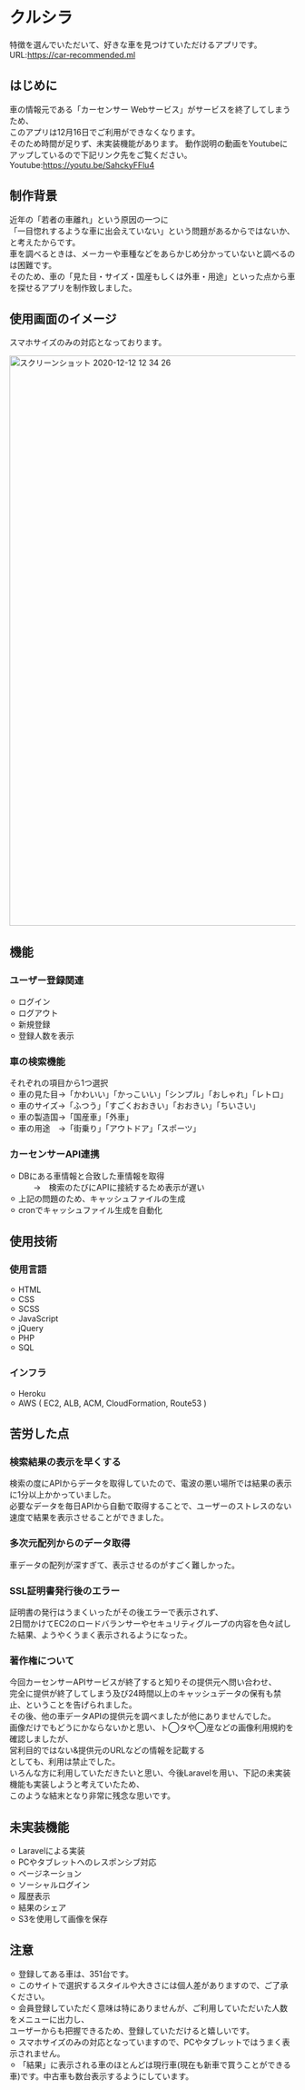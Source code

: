 # クルシラ
特徴を選んでいただいて、好きな車を見つけていただけるアプリです。  
URL:https://car-recommended.ml

## はじめに
車の情報元である「カーセンサー Webサービス」がサービスを終了してしまうため、  
このアプリは12月16日でご利用ができなくなります。  
そのため時間が足りず、未実装機能があります。
動作説明の動画をYoutubeにアップしているので下記リンク先をご覧ください。  
Youtube:https://youtu.be/SahckyFFlu4

## 制作背景
近年の「若者の車離れ」という原因の一つに  
「一目惚れするような車に出会えていない」という問題があるからではないか、と考えたからです。  
車を調べるときは、メーカーや車種などをあらかじめ分かっていないと調べるのは困難です。  
そのため、車の「見た目・サイズ・国産もしくは外車・用途」といった点から車を探せるアプリを制作致しました。  

## 使用画面のイメージ
スマホサイズのみの対応となっております。  

<img width="1004" alt="スクリーンショット 2020-12-12 12 34 26" src="https://user-images.githubusercontent.com/71020018/101971670-86c81880-3c76-11eb-9195-77ee6480c7d5.png">


## 機能
### ユーザー登録関連
 ⚪︎ ログイン  
 ⚪︎ ログアウト  
 ⚪︎ 新規登録  
 ⚪︎ 登録人数を表示  
 
### 車の検索機能
それぞれの項目から1つ選択  
 ⚪︎ 車の見た目→「かわいい」「かっこいい」「シンプル」「おしゃれ」「レトロ」  
 ⚪︎ 車のサイズ→「ふつう」「すごくおおきい」「おおきい」「ちいさい」  
 ⚪︎ 車の製造国→「国産車」「外車」  
 ⚪︎ 車の用途　→「街乗り」「アウトドア」「スポーツ」  
 
### カーセンサーAPI連携
 ⚪︎ DBにある車情報と合致した車情報を取得  
 　　　→　検索のたびにAPIに接続するため表示が遅い  
 ⚪︎ 上記の問題のため、キャッシュファイルの生成  
 ⚪︎ cronでキャッシュファイル生成を自動化  

## 使用技術
### 使用言語
  ⚪︎ HTML  
  ⚪︎ CSS  
  ⚪︎ SCSS  
  ⚪︎ JavaScript  
  ⚪︎ jQuery  
  ⚪︎ PHP  
  ⚪︎ SQL  

### インフラ
  ⚪︎ Heroku  
  ⚪︎ AWS ( EC2, ALB, ACM, CloudFormation, Route53 )

## 苦労した点
### 検索結果の表示を早くする
検索の度にAPIからデータを取得していたので、電波の悪い場所では結果の表示に1分以上かかっていました。  
必要なデータを毎日APIから自動で取得することで、ユーザーのストレスのない速度で結果を表示させることができました。

### 多次元配列からのデータ取得
車データの配列が深すぎて、表示させるのがすごく難しかった。

### SSL証明書発行後のエラー
証明書の発行はうまくいったがその後エラーで表示されず、  
2日間かけてEC2のロードバランサーやセキュリティグループの内容を色々試した結果、ようやくうまく表示されるようになった。

### 著作権について
今回カーセンサーAPIサービスが終了すると知りその提供元へ問い合わせ、  
完全に提供が終了してしまう及び24時間以上のキャッシュデータの保有も禁止、ということを告げられました。  
その後、他の車データAPIの提供元を調べましたが他にありませんでした。  
画像だけでもどうにかならないかと思い、ト◯タや◯産などの画像利用規約を確認しましたが、  
営利目的ではない&提供元のURLなどの情報を記載する  
としても、利用は禁止でした。  
いろんな方に利用していただきたいと思い、今後Laravelを用い、下記の未実装機能も実装しようと考えていたため、  
このような結末となり非常に残念な思いです。


## 未実装機能
  ⚪︎ Laravelによる実装  
  ⚪︎ PCやタブレットへのレスポンシブ対応  
  ⚪︎ ページネーション  
  ⚪︎ ソーシャルログイン  
  ⚪︎ 履歴表示  
  ⚪︎ 結果のシェア  
  ⚪︎ S3を使用して画像を保存

## 注意
  ⚪︎ 登録してある車は、351台です。  
  ⚪︎ このサイトで選択するスタイルや大きさには個人差がありますので、ご了承ください。  
  ⚪︎ 会員登録していただく意味は特にありませんが、ご利用していただいた人数をメニューに出力し、  
     ユーザーからも把握できるため、登録していただけると嬉しいです。  
  ⚪︎ スマホサイズのみの対応となっていますので、PCやタブレットではうまく表示されません。  
  ⚪︎ 「結果」に表示される車のほとんどは現行車(現在も新車で買うことができる車)です。中古車も数台表示するようにしています。  
